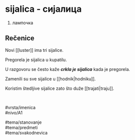 # sijalica - сијалица

1. лампочка

## Rečenice

Novi [[luster]] ima tri sijalice.

Pregorela je sijalica u kupatilu.

U razgovoru se često kaže ***crkla je sijalica*** kada je pregorela.

Zamenili su sve sijalice u [[hodnik|hodniku]].

Koristim štedljive sijalice zato što duže [[trajati|traju]].

<br>

#vrsta/imenica  
#nivo/A1  

#tema/stanovanje  
#tema/predmeti  
#tema/svakodnevica  
